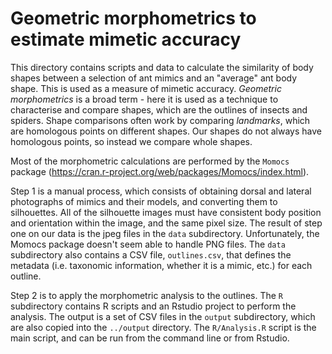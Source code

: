 # Geometric morphometrics to estimate mimetic accuracy

This directory contains scripts and data to calculate the similarity
of body shapes between a selection of ant mimics and an "average" ant
body shape. This is used as a measure of mimetic accuracy. _Geometric
morphometrics_ is a broad term - here it is used as a technique to
characterise and compare shapes, which are the outlines of insects and
spiders. Shape comparisons often work by comparing _landmarks_, which
are homologous points on different shapes. Our shapes do not always
have homologous points, so instead we compare whole shapes.

Most of the morphometric calculations are performed by the `Momocs`
package (https://cran.r-project.org/web/packages/Momocs/index.html).

Step 1 is a manual process, which consists of obtaining dorsal and
lateral photographs of mimics and their models, and converting them to
silhouettes. All of the silhouette images must have consistent body
position and orientation within the image, and the same pixel
size. The result of step one on our data is the jpeg files in the
`data` subdirectory. Unfortunately, the Momocs package doesn't seem
able to handle PNG files. The `data` subdirectory also contains a CSV
file, `outlines.csv`, that defines the metadata (i.e. taxonomic
information, whether it is a mimic, etc.) for each outline.

Step 2 is to apply the morphometric analysis to the outlines. The `R`
subdirectory contains R scripts and an Rstudio project to perform the
analysis. The output is a set of CSV files in the `output`
subdirectory, which are also copied into the `../output`
directory. The `R/Analysis.R` script is the main script, and can be
run from the command line or from Rstudio.